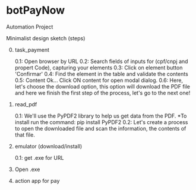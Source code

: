 # botPayNow
Automation Project

Minimalist design sketch (steps)


0. task_payment

    0.1: Open browser by URL
    0.2: Search fields of inputs for (cpf/cnpj and propert Code), capturing your elements
    0.3: Click on element button 'Confirmar'
    0.4: Find the element in the table and validate the contents
    0.5: Content Ok... Click ON content for open modal dialog.
    0.6: Here, let's choose the download option, this option will download the PDF file and here we finish the first step of the process, let's go to the next one!

1. read_pdf

    0.1: We'll use the PyPDF2 library to help us get data from the PDF.
        *To install run the command: pip install PyPDF2
    0.2: Let's create a process to open the downloaded file and scan the information, the contents of that file.

2. emulator (download/install)

    0.1: get .exe for URL

3. Open .exe


4. action app for pay




